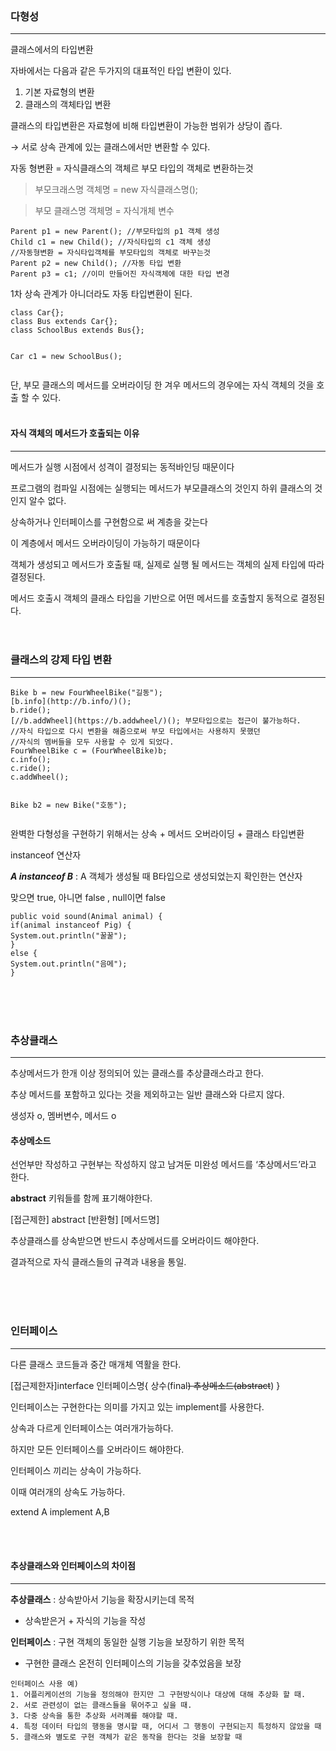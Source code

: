 <p><img alt="" src="https://velog.velcdn.com/images/isak9975/post/db69e641-3c9a-48ac-81a2-9a2f87d9a69e/image.jpg" /></p>
<h3 id="다형성">다형성</h3>
<hr />
<p>클래스에서의 타입변환</p>
<p>자바에서는 다음과 같은 두가지의 대표적인 타입 변환이 있다.</p>
<ol>
<li>기본 자료형의 변환</li>
<li>클래스의 객체타입 변환</li>
</ol>
<p>클래스의 타입변환은 자료형에 비해 타입변환이 가능한 범위가 상당이 좁다.</p>
<p> → 서로 상속 관계에 있는 클래스에서만 변환할 수 있다.</p>
<p>자동 형변환 =  자식클래스의 객체르 부모 타입의 객체로 변환하는것</p>
<blockquote>
<p>부모크래스명 객체명  = new 자식클래스명();</p>
</blockquote>
<blockquote>
<p>부모 클래스명 객체명 = 자식개체 변수</p>
</blockquote>
<pre><code class="language-java">Parent p1 = new Parent(); //부모타입의 p1 객체 생성
Child c1 = new Child(); //자식타입의 c1 객체 생성
//자동형변환 = 자식타입객체를 부모타입의 객체로 바꾸는것
Parent p2 = new Child(); //자동 타입 변환
Parent p3 = c1; //이미 만들어진 자식객체에 대한 타입 변경
</code></pre>
<p>1차 상속 관계가 아니더라도 자동 타입변환이 된다.</p>
<pre><code class="language-java">class Car{};
class Bus extends Car{};
class SchoolBus extends Bus{};

Car c1 = new SchoolBus();</code></pre>
<p>단, 부모 클래스의 메서드를 오버라이딩 한 겨우 메서드의 경우에는 자식 객체의 것을 호출 할 수 있다.
<br /><br /></p>
<h4 id="자식-객체의-메서드가-호출되는-이유">자식 객체의 메서드가 호출되는 이유</h4>
<hr />
<p>메서드가 실행 시점에서 성격이 결정되는 동적바인딩 때문이다</p>
<p>프로그램의 컴파일 시점에는 실행되는 메서드가 부모클래스의 것인지 하위 클래스의 것인지 알수 없다.</p>
<p>상속하거나 인터페이스를 구현함으로 써 계층을 갖는다</p>
<p>이 계층에서 메서드 오버라이딩이 가능하기 때문이다</p>
<p>객체가 생성되고 메서드가 호출될 때, 실제로 실행 될 메서드는 객체의 실제 타입에 따라 결정된다.</p>
<p>메서드 호출시 객체의 클래스 타입을 기반으로 어떤 메서드를 호출할지 동적으로 결정된다.
<br /><br /><br /></p>
<h3 id="클래스의-강제-타입-변환">클래스의 강제 타입 변환</h3>
<hr />
<pre><code class="language-java">Bike b = new FourWheelBike(&quot;길동&quot;);
[b.info](http://b.info/)();
b.ride();
[//b.addWheel](https://b.addwheel/)(); 부모타입으로는 접근이 불가능하다.
//자식 타입으로 다시 변환을 해줌으로써 부모 타입에서는 사용하지 못했던
//자식의 멤버들을 모두 사용할 수 있게 되었다.
FourWheelBike c = (FourWheelBike)b;
c.info();
c.ride();
c.addWheel();

Bike b2 = new Bike(&quot;호동&quot;);</code></pre>
<p>완벽한 다형성을 구현하기 위해서는 상속 + 메서드 오버라이딩 + 클래스 타입변환</p>
<blockquote>
</blockquote>
<p>instanceof 연산자</p>
<p><em><strong>A instanceof B</strong></em>  : A 객체가 생성될 때 B타입으로 생성되었는지 확인한는 연산자</p>
<p>맞으면 true, 아니면 false , null이면 false</p>
<pre><code class="language-java">public void sound(Animal animal) {
if(animal instanceof Pig) {
System.out.println(&quot;꿀꿀&quot;);
}
else {
System.out.println(&quot;음메&quot;);
}</code></pre>
<p><br /><br /><br /></p>
<h3 id="추상클래스">추상클래스</h3>
<hr />
<p>추상메서드가 한개 이상 정의되어 있는 클래스를 추상클래스라고 한다.</p>
<p>추상 메서드를 포함하고 있다는 것을 제외하고는 일반 클래스와 다르지 않다.</p>
<p>생성자 o, 멤버변수, 메서드 o</p>
<h4 id="추상메소드">추상메소드</h4>
<p>선언부만 작성하고 구현부는 작성하지 않고 남겨둔 미완성 메서드를 ‘추상메서드’라고 한다.</p>
<p><strong>abstract</strong> 키워들를 함께 표기해야한다.</p>
<blockquote>
</blockquote>
<p>[접근제한] abstract [반환형] [메서드명]</p>
<p>추상클래스를 상속받으면 반드시 추상메서드를 오버라이드 해야한다.</p>
<p>결과적으로 자식 클래스들의 규격과 내용을 통일.</p>
<p><br /><br /><br /></p>
<h3 id="인터페이스">인터페이스</h3>
<hr />
<p>다른 클래스 코드들과 중간 매개체 역활을 한다.</p>
<blockquote>
</blockquote>
<p>[접근제한자]interface 인터페이스명{
  상수(final<del>)
추상메소드(abstract</del>)
}</p>
<p>인터페이스는 구현한다는 의미를 가지고 있는 implement를 사용한다.</p>
<p>상속과 다르게 인터페이스는 여러개가능하다.</p>
<p>하지만 모든 인터페이스를 오버라이드 해야한다.</p>
<p>인터페이스 끼리는 상속이 가능하다.</p>
<p>이때 여러개의 상속도 가능하다.</p>
<blockquote>
</blockquote>
<p>extend A
implement A,B</p>
<p><br /><br /></p>
<h4 id="추상클래스와-인터페이스의-차이점">추상클래스와 인터페이스의 차이점</h4>
<hr />
<p><strong>추상클래스</strong> : 상속받아서 기능을 확장시키는데 목적</p>
<ul>
<li>상속받은거 + 자식의 기능을 작성</li>
</ul>
<p><strong>인터페이스</strong> : 구현 객체의 동일한 실행 기능을 보장하기 위한 목적</p>
<ul>
<li>구현한 클래스 온전히 인터페이스의 기능을 갖추었음을 보장</li>
</ul>
<pre><code>인터페이스 사용 예)
1. 어플리케이션의 기능을 정의해야 한지만 그 구현방식이나 대상에 대해 추상화 할 때.
2. 서로 관련성이 없는 클래스들을 묶어주고 싶을 때.
3. 다중 상속을 통한 추상화 서러꼐를 해야할 때.
4. 특정 데이터 타입의 행동을 명시할 때, 어디서 그 행동이 구현되는지 특정하지 않았을 때
5. 클래스와 별도로 구현 객체가 같은 동작을 한다는 것을 보장할 때</code></pre>
